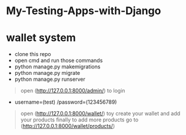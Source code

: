 # My-Testing-Apps-with-Django
# wallet system 
- clone this repo 
- open cmd and run those commands 
- python manage.py makemigrations
- python manage.py migrate
- python manage.py runserver
> open (http://127.0.0.1:8000/admin/) to login
- username=(test) /password=(123456789)
> open (http://127.0.0.1:8000/wallet/) toy create your wallet and add your products
finally 
to add more products 
go to (http://127.0.0.1:8000/wallet/products/) 


